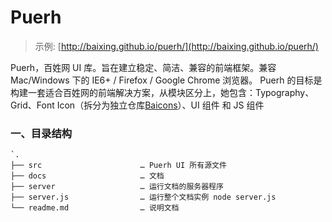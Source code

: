 # Puerh

> 示例: [http://baixing.github.io/puerh/](http://baixing.github.io/puerh/)

Puerh，百姓网 UI 库。旨在建立稳定、简洁、兼容的前端框架。兼容 Mac/Windows 下的 IE6+ / Firefox / Google Chrome 浏览器。 Puerh 的目标是构建一套适合百姓网的前端解决方案，从模块区分上，她包含：Typography、Grid、Font Icon（拆分为独立仓库[Baicons](https://github.com/baixing/baicons)）、UI 组件 和 JS 组件

### 一、目录结构

```
`.
├── src                      … Puerh UI 所有源文件
├── docs                     … 文档
├── server                   … 运行文档的服务器程序
├── server.js                … 运行整个文档实例 node server.js
└── readme.md                … 说明文档
````
